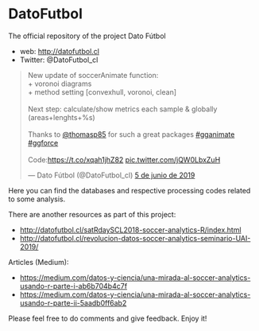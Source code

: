 # DatoFutbol
The official repository of the project Dato Fútbol

* web: http://datofutbol.cl 
* Twitter: @DatoFutbol_cl

<blockquote class="twitter-tweet" data-lang="es"><p lang="en" dir="ltr">New update of soccerAnimate function:<br>+ voronoi diagrams<br>+ method setting [convexhull, voronoi, clean]<br><br>Next step: calculate/show metrics each sample &amp; globally (areas+lenghts+%s)<br><br>Thanks to <a href="https://twitter.com/thomasp85?ref_src=twsrc%5Etfw">@thomasp85</a> for such a great packages <a href="https://twitter.com/hashtag/gganimate?src=hash&amp;ref_src=twsrc%5Etfw">#gganimate</a> <a href="https://twitter.com/hashtag/ggforce?src=hash&amp;ref_src=twsrc%5Etfw">#ggforce</a><br><br>Code:<a href="https://t.co/xqah1jhZ82">https://t.co/xqah1jhZ82</a> <a href="https://t.co/jQW0LbxZuH">pic.twitter.com/jQW0LbxZuH</a></p>&mdash; Dato Fútbol (@DatoFutbol_cl) <a href="https://twitter.com/DatoFutbol_cl/status/1136334821712699392?ref_src=twsrc%5Etfw">5 de junio de 2019</a></blockquote>
<script async src="https://platform.twitter.com/widgets.js" charset="utf-8"></script>


Here you can find the databases and respective processing codes related to some analysis.

There are another resources as part of this project:

* http://datofutbol.cl/satRdaySCL2018-soccer-analytics-R/index.html
* http://datofutbol.cl/revolucion-datos-soccer-analytics-seminario-UAI-2019/

Articles (Medium):

* https://medium.com/datos-y-ciencia/una-mirada-al-soccer-analytics-usando-r-parte-i-ab6b704b4c7f
* https://medium.com/datos-y-ciencia/una-mirada-al-soccer-analytics-usando-r-parte-ii-5aadb0ff6ab2

Please feel free to do comments and give feedback.
Enjoy it!
